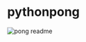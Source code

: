 # pythonpong
![pong readme](https://user-images.githubusercontent.com/100312857/172694985-2062f3b9-1b2c-4a09-9787-3df2fba25299.jpg)

